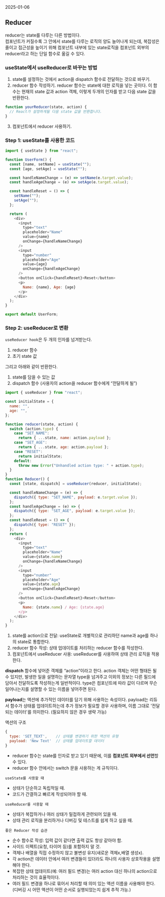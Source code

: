 2025-01-06

## Reducer

reducer는 state를 다루는 다른 방법이다.  
컴포넌트가 커질수록 그 안에서 state를 다루는 로직의 양도 늘어나게 되는데,
복잡성은 줄이고 접근성을 높이기 위해 컴포넌트 내부에 있는 state로직을 컴포넌트 외부의 reducer라고 하는 단일 함수로 옮길 수 있다.

### useState에서 useReducer로 바꾸는 방법

1. state를 설정하는 것에서 action을 dispatch 함수로 전달하는 것으로 바꾸기.
2. reducer 함수 작성하기.
   reducer 함수는 state에 대한 로직을 넣는 곳이다. 이 함수는 현재의 state 값과 action 객체, 이렇게 두개의 인자를 받고 다음 state 값을 반환한다.

```javascript
function yourReducer(state, action) {
  // React가 설정하게될 다음 state 값을 반환합니다.
}
```

3. 컴포넌트에서 reducer 사용하기.

### Step 1: useState를 사용한 코드

```javascript
import { useState } from "react";

function UserForm() {
  const [name, setName] = useState("");
  const [age, setAge] = useState("");

  const handleNameChange = (e) => setName(e.target.value);
  const handleAgeChange = (e) => setAge(e.target.value);

  const handleReset = () => {
    setName("");
    setAge("");
  };

  return (
    <div>
      <input
        type="text"
        placeholder="Name"
        value={name}
        onChange={handleNameChange}
      />
      <input
        type="number"
        placeholder="Age"
        value={age}
        onChange={handleAgeChange}
      />
      <button onClick={handleReset}>Reset</button>
      <p>
        Name: {name}, Age: {age}
      </p>
    </div>
  );
}

export default UserForm;
```

### Step 2: useReducer로 변환

`useReducer hook`은 두 개의 인자를 넘겨받는다.

1. reducer 함수
2. 초기 state 값

그리고 아래와 같이 반환한다.

1. state를 담을 수 있는 값
2. dispatch 함수 (사용자의 action을 reducer 함수에게 “전달하게 될”)

```javascript
import { useReducer } from "react";

const initialState = {
  name: "",
  age: "",
};

function reducer(state, action) {
  switch (action.type) {
    case "SET_NAME":
      return { ...state, name: action.payload };
    case "SET_AGE":
      return { ...state, age: action.payload };
    case "RESET":
      return initialState;
    default:
      throw new Error("Unhandled action type: " + action.type);
  }
}
function Reducer() {
  const [state, dispatch] = useReducer(reducer, initialState);

  const handleNameChange = (e) => {
    dispatch({ type: "SET_NAME", payload: e.target.value });
  };
  const handleAgeChange = (e) => {
    dispatch({ type: "SET_AGE", payload: e.target.value });
  };
  const handleReset = () => {
    dispatch({ type: "RESET" });
  };
  return (
    <div>
      <input
        type="text"
        placeholder="Name"
        value={state.name}
        onChange={handleNameChange}
      />
      <input
        type="number"
        placeholder="Age"
        value={state.age}
        onChange={handleAgeChange}
      />
      <button onClick={handleReset}>Reset</button>
      <p>
        Name: {state.name} / Age: {state.age}
      </p>
    </div>
  );
}
```

1. state를 action으로 전달: useState로 개별적으로 관리하던 name과 age를 하나의 state로 통합한다.
2. reducer 함수 작성: 상태 업데이트를 처리하는 reducer 함수를 작성한다.
3. 컴포넌트에서 useReducer 사용: useReducer를 사용하여 상태 관리 로직을 적용한다.

**dispatch** 함수에 넣어준 객체를 “action”이라고 한다.
action 객체는 어떤 형태든 될 수 있지만, 발생한 일을 설명하는 문자열 type을 넘겨주고 이외의 정보는 다른 필드에 담아서 전달하도록 작성하는게 일반적이다.
type은 컴포넌트에 따라 값이 다르며 무슨 일어나는지를 설명할 수 있는 이름을 넣어주면 된다.

**payload**는 액션에 추가적인 데이터를 담기 위해 사용하는 속성이다.
payload는 리듀서 함수가 상태를 업데이트하는데 추가 정보가 필요할 경우 사용하며, 이름 그대로 '전달되는 데이터'를 의미한다. (필요하지 않은 경우 생략 가능)

액션의 구조

```javascript
{
  type: 'SET_TEXT',    // 상태를 변경하기 위한 액션의 유형
  payload: 'New Text'  // 상태를 업데이트할 데이터
}
```

- reducer 함수는 state를 인자로 받고 있기 때문에, 이를 **컴포넌트 외부에서 선언**할 수 있다.
- reducer 함수 안에서는 switch 문을 사용하는 게 규칙이다.

`useState를 사용할 때`

- 상태가 단순하고 독립적일 때.
- 코드가 간결하고 빠르게 작성되어야 할 때.

`useReducer를 사용할 때`

- 상태가 복잡하거나 여러 상태가 밀접하게 관련되어 있을 때.
- 상태 관리 로직을 분리하거나 디버깅 및 테스트를 쉽게 하고 싶을 때.

`좋은 Reducer 작성 습관`

- 순수 함수로 작성: 입력 값이 같다면 출력 값도 항상 같아야 함.
- 사이드 이펙트(요청, 타이머 등)를 포함하지 말 것.
- 객체나 배열을 직접 수정하지 않고 불변성 유지(새로운 객체x,배열 생성x).
- 각 action은 데이터 안에서 여러 변경들이 있더라도 하나의 사용자 상호작용을 설명해야 한다.
- 복잡한 상태 업데이트(예: 여러 필드 변경)는 여러 action 대신 하나의 action으로 처리하는 것이 효율적이다.
- 여러 필드 변경을 하나로 묶어서 처리할 때 의미 있는 액션 이름을 사용해야 한다.
  (디버깅 시 어떤 액션이 어떤 순서로 실행되었는지 쉽게 추적 가능.)
